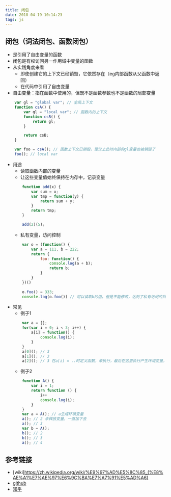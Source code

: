 ```yaml
---
title: 闭包
date: 2018-04-19 10:14:23
tags: js
---
```


## 闭包（词法闭包、函数闭包）
- 是引用了自由变量的函数
- 闭包是有权访问另一作用域中变量的函数
- 从实践角度来看
    - 即使创建它的上下文已经销毁，它依然存在（eg内部函数从父函数中返回）
    - 在代码中引用了自由变量
- 自由变量：指在函数中使用的，但既不是函数参数也不是函数的局部变量
```JavaScript
    var gl = "global var"; // 全局上下文
    function csA() {
        var gl = "local var"; // 函数内的上下文
        function csB() {
            return gl;
        }

        return csB;
    }

    var foo = csA(); // 函数上下文已销毁，理论上此时内部的gl变量也被销毁了
    foo(); // local var
```
- 用途
    - 读取函数内部的变量
    - 让这些变量值始终保持在内存中，记录变量
    ``` JavaScript
        function add(x) {
            var sum = x;
            var tmp = function(y) {
                return sum + y;
            }
            return tmp;
        }

        add(2)(5);
    ```
    - 私有变量，访问控制
    ```JavaScript
        var o = (function() {
            var a = 111, b = 222;
            return {
                foo: function() {
                    console.log(a + b);
                    return b;
                }
            }
        })()
        
        o.foo() = 333;
        console.log(o.foo()) // 可以读取b的值，但是不能修改，达到了私有访问的目的
    ```
- 常见
    - 例子1
    ```JavaScript
        var a = [];
        for(var i = 0; i < 3; i++) {
            a[i] = function() {
                console.log(i);
            }
        }
        a[0](); // 3
        a[1](); // 3
        a[2](); // 3 在a[i] = ..时定义函数，未执行，最后在这里执行产生环境变量，故a[n]()指向的是i最后的值
    ```
    - 例子2
    ```JavaScript
        function A() {
            var i = 1;
            return function () {
                i++
                console.log(i);
            }
        }
        var a = A(); // a生成环境变量
        a(); // 2 未释放变量，一直加下去
        a(); // 3
        var b = A();
        b(); // 2
        b(); // 3
        a(); // 4
    ```

## 参考链接
- [wiki]<https://zh.wikipedia.org/wiki/%E9%97%AD%E5%8C%85_(%E8%AE%A1%E7%AE%97%E6%9C%BA%E7%A7%91%E5%AD%A6)>
- [github](https://github.com/mqyqingfeng/Blog/issues/9)
- [知乎](https://www.zhihu.com/question/31840939)